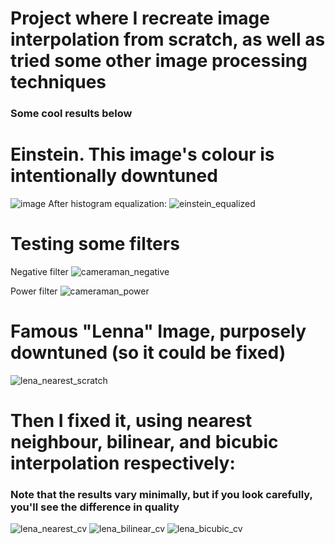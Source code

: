 # Project where I recreate image interpolation from scratch, as well as tried some other image processing techniques
### Some cool results below

# Einstein. This image's colour is intentionally downtuned
![image](https://github.com/user-attachments/assets/861ac508-2d8b-41af-8b8c-d0f4b46874c5)
After histogram equalization:
![einstein_equalized](https://github.com/user-attachments/assets/24999d91-aa09-4e6e-b72e-2194bfcc5412)

# Testing some filters

Negative filter
![cameraman_negative](https://github.com/user-attachments/assets/9bdcba2d-ca11-4850-b51f-ab9d8c136447)

Power filter
![cameraman_power](https://github.com/user-attachments/assets/db771bdb-0d25-4b37-a628-a1c7f6fbe843)

# Famous "Lenna" Image, purposely downtuned (so it could be fixed)
![lena_nearest_scratch](https://github.com/user-attachments/assets/f5644f5f-a026-4f9d-bc0b-ee7b7cb6e70a)

# Then I fixed it, using nearest neighbour, bilinear, and bicubic interpolation respectively:
### Note that the results vary minimally, but if you look carefully, you'll see the difference in quality

![lena_nearest_cv](https://github.com/user-attachments/assets/81e627c9-12e7-4ec0-9af1-9010ae9745ab)
![lena_bilinear_cv](https://github.com/user-attachments/assets/cd47f97b-33fc-48a8-b64a-d8d2a7659914)
![lena_bicubic_cv](https://github.com/user-attachments/assets/a44684b1-c475-43f8-ae39-ba0eefc8ff71)
